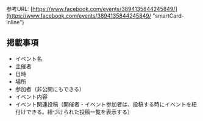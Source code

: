 参考URL: [https://www.facebook.com/events/3894135844245849/](https://www.facebook.com/events/3894135844245849/ "smartCard-inline")

## 掲載事項

- イベント名
- 主催者
- 日時
- 場所
- 参加者（非公開にもできる）
- イベント内容
- イベント関連投稿（開催者・イベント参加者は、投稿する時にイベントを紐付けできる。紐づけられた投稿一覧を表示する）